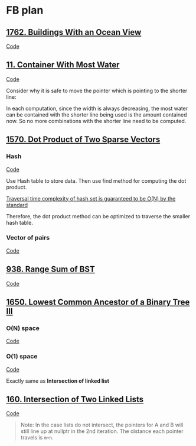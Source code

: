 # FB plan

## [1762. Buildings With an Ocean View](https://leetcode.com/problems/buildings-with-an-ocean-view/)

[Code](../src/1762.buildings-with-an-ocean-view.cpp)


## [11. Container With Most Water](https://leetcode.com/problems/container-with-most-water/)

[Code](../src/11.container-with-most-water.cpp)

Consider why it is safe to move the pointer which is pointing to the shorter line:

In each computation, since the width is always decreasing, the most water can be contained with the shorter line being used is the amount contained now. So no more combinations with the shorter line need to be computed.


## [1570. Dot Product of Two Sparse Vectors](https://leetcode.com/problems/dot-product-of-two-sparse-vectors/)

### Hash

[Code](../src/1570.dot-product-of-two-sparse-vectors.cpp)

Use Hash table to store data. Then use find method for computing the dot product.

[Traversal time complexity of hash set is guaranteed to be O(N) by the standard](https://stackoverflow.com/questions/43387247/complexity-of-stdunordered-set-iterator-traversal)

Therefore, the dot product method can be optimized to traverse the smaller hash table.

### Vector of pairs

[Code](../src/1570.dot-product-of-two-sparse-vectors_vector.cpp)


## [938. Range Sum of BST](https://leetcode.com/problems/range-sum-of-bst/)

[Code](../src/938.range-sum-of-bst.cpp)

## [1650. Lowest Common Ancestor of a Binary Tree III](https://leetcode.com/problems/lowest-common-ancestor-of-a-binary-tree-iii/)

### O(N) space

[Code](../src/1650.lowest-common-ancestor-of-a-binary-tree-iii.cpp)

### O(1) space

[Code](../src/1650.lowest-common-ancestor-of-a-binary-tree-iii_SO1.cpp)

Exactly same as __Intersection of linked list__


## [160. Intersection of Two Linked Lists](https://leetcode.com/problems/intersection-of-two-linked-lists/)

[Code](../src/160.intersection-of-two-linked-lists.cpp)

> Note: In the case lists do not intersect, the pointers for A and B will still line up at nullptr in the 2nd iteration.
> The distance each pointer travels is `m+n`.